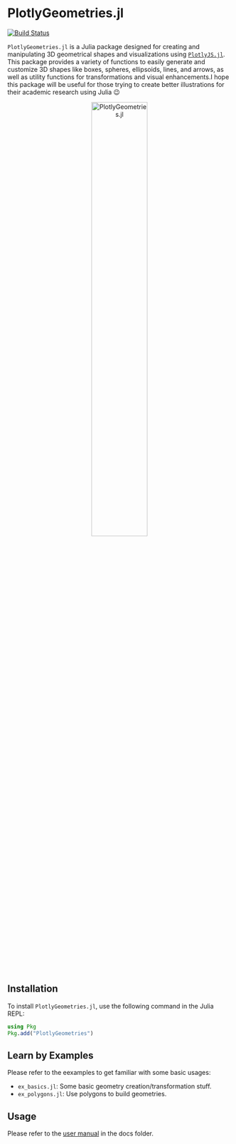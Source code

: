 # PlotlyGeometries.jl

[![Build Status](https://github.com/akjake616/PlotlyGeometries.jl/actions/workflows/CI.yml/badge.svg)](https://github.com/akjake616/PlotlyGeometries.jl/actions/workflows/CI.yml)

`PlotlyGeometries.jl` is a Julia package designed for creating and manipulating 3D geometrical shapes and visualizations using [`PlotlyJS.jl`](https://github.com/JuliaPlots/PlotlyJS.jl). This package provides a variety of functions to easily generate and customize 3D shapes like boxes, spheres, ellipsoids, lines, and arrows, as well as utility functions for transformations and visual enhancements.I hope this package will be useful for those trying to create better illustrations for their academic research using Julia :wink:


<p align="center">
  <img alt="PlotlyGeometries.jl" src="./media/illus.gif" width="50%" height="auto" />
</p>

## Installation

To install `PlotlyGeometries.jl`, use the following command in the Julia REPL:

```julia
using Pkg
Pkg.add("PlotlyGeometries")
```

## Learn by Examples

Please refer to the eexamples to get familiar with some basic usages:

- `ex_basics.jl`: Some basic geometry creation/transformation stuff.
- `ex_polygons.jl`: Use polygons to build geometries.

## Usage

Please refer to the [user manual](./docs/MANUAL.md) in the docs folder.
